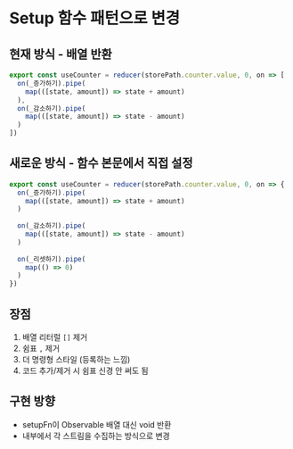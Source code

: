 # Setup 함수 패턴으로 변경

## 현재 방식 - 배열 반환
```typescript
export const useCounter = reducer(storePath.counter.value, 0, on => [
  on(_증가하기).pipe(
    map(([state, amount]) => state + amount)
  ),
  on(_감소하기).pipe(
    map(([state, amount]) => state - amount)
  )
])
```

## 새로운 방식 - 함수 본문에서 직접 설정
```typescript
export const useCounter = reducer(storePath.counter.value, 0, on => {
  on(_증가하기).pipe(
    map(([state, amount]) => state + amount)
  )
  
  on(_감소하기).pipe(
    map(([state, amount]) => state - amount)
  )
  
  on(_리셋하기).pipe(
    map(() => 0)
  )
})
```

## 장점
1. 배열 리터럴 `[]` 제거
2. 쉼표 `,` 제거
3. 더 명령형 스타일 (등록하는 느낌)
4. 코드 추가/제거 시 쉼표 신경 안 써도 됨

## 구현 방향
- setupFn이 Observable 배열 대신 void 반환
- 내부에서 각 스트림을 수집하는 방식으로 변경